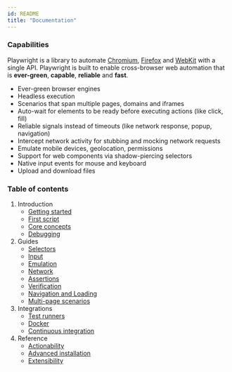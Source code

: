```yaml
---
id: README
title: "Documentation"
---
```



### Capabilities

Playwright is a library to automate [Chromium](https://www.chromium.org/Home), [Firefox](https://www.mozilla.org/en-US/firefox/new/) and [WebKit](https://webkit.org/) with a single API. Playwright is built to enable cross-browser web automation that is **ever-green**, **capable**, **reliable** and **fast**.

* Ever-green browser engines
* Headless execution
* Scenarios that span multiple pages, domains and iframes
* Auto-wait for elements to be ready before executing actions (like click, fill)
* Reliable signals instead of timeouts (like network response, popup, navigation)
* Intercept network activity for stubbing and mocking network requests
* Emulate mobile devices, geolocation, permissions
* Support for web components via shadow-piercing selectors
* Native input events for mouse and keyboard
* Upload and download files

### Table of contents

1. Introduction
    - [Getting started](./intro.md)
    - [First script](./intro.md#first-script)
    - [Core concepts](./core-concepts.md)
    - [Debugging](./debug.md)
1. Guides
    - [Selectors](./selectors.md)
    - [Input](./input.md)
    - [Emulation](./emulation.md)
    - [Network](./network.md)
    - [Assertions](./assertions.md)
    - [Verification](./verification.md)
    - [Navigation and Loading](./loading.md)
    - [Multi-page scenarios](./multi-pages.md)
1. Integrations
    - [Test runners](./test-runners.md)
    - [Docker](./docker/README.md)
    - [Continuous integration](./ci.md)
1. Reference
    - [Actionability](./actionability.md)
    - [Advanced installation](./installation.md)
    - [Extensibility](./extensibility.md)

